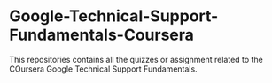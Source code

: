 # Google-Technical-Support-Fundamentals-Coursera
This repositories contains all the quizzes or assignment related to the COursera Google Technical Support Fundamentals.
